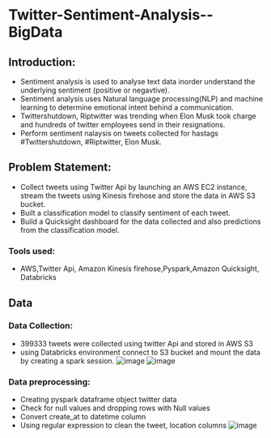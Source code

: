 # Twitter-Sentiment-Analysis--BigData
## Introduction:
- Sentiment analysis is used to analyse text data inorder understand the underlying sentiment (positive or negavtive).
- Sentiment analysis uses  Natural language processing(NLP) and machine learning to determine emotional intent behind a communication.
- Twittershutdown, Riptwitter was trending when Elon Musk took charge and hundreds of twitter employees send in their resignations.
- Perform sentiment nalaysis on tweets collected for hastags #Twittershutdown, #Riptwitter, Elon Musk.

## Problem Statement:
- Collect tweets using Twitter Api by launching an AWS EC2 instance, stream the tweets using Kinesis firehose and store the data in AWS S3 bucket.
- Built a classification model to classify sentiment of each tweet.
- Build a Quicksight dashboard for the data collected and also predictions from the classification model.

### Tools used:
- AWS,Twitter Api, Amazon Kinesis firehose,Pyspark,Amazon Quicksight, Databricks

## Data
### Data Collection:
- 399333 tweets were collected using twitter Api and stored in AWS S3
- using Databricks environment connect to S3 bucket and mount the data by creating a spark session.
  ![image](https://user-images.githubusercontent.com/103464406/214683406-cce6feab-4d1a-4836-8726-f1199e3c15d9.png)
  ![image](https://user-images.githubusercontent.com/103464406/214683454-b3111e40-311e-4450-900a-d62c8a7671c9.png)


### Data preprocessing:
- Creating pyspark dataframe object twitter data
- Check for null values and dropping rows with Null values
- Convert create_at to datetime column
- Using regular expression to clean the tweet, location columns 
  ![image](https://user-images.githubusercontent.com/103464406/214684035-bba678e9-b194-4f0f-8267-7badd78e42d7.png)
